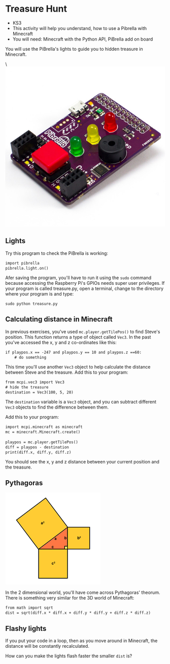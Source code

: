 # Treasure Hunt

* KS3
* This activity will help you understand, how to use a Pibrella with Minecraft
* You will need: Minecraft with the Python API, PiBrella add on board

You will use the PiBrella's lights to guide you to hidden treasure in Minecraft.

\ ![pibrella](pibrella.jpg)

## Lights

Try this program to check the PiBrella is working:

~~~ { .python }
import pibrella
pibrella.light.on()
~~~

Afer saving the program, you'll have to run it using the `sudo` command because
accessing the Raspberry Pi's GPIOs needs super user privileges. If your program
is called treasure.py, open a terminal, change to the directory where your
program is and type:

    sudo python treasure.py

## Calculating distance in Minecraft

In previous exercises, you've used `mc.player.getTilePos()` to find Steve's
position. This function returns a type of object called `Vec3`. In the past
you've accessed the x, y and z co-ordinates like this:

	if playpos.x == -247 and playpos.y == 10 and playpos.z ==60:
        # do something

This time you'll use another `Vec3` object to help calculate the distance
between Steve and the treasure. Add this to your program:

~~~ { .python }
from mcpi.vec3 import Vec3
# hide the treasure
destination = Vec3(100, 5, 20)
~~~

The `destination` variable is a `Vec3` object, and you can subtract different
`Vec3` objects to find the difference between them.

Add this to your program:

~~~ { .python }
import mcpi.minecraft as minecraft
mc = minecraft.Minecraft.create()

playpos = mc.player.getTilePos()
diff = playpos - destination
print(diff.x, diff.y, diff.z)
~~~

You should see the x, y and z distance between your current position and the
treasure.

## Pythagoras

![pythag](pythag.png)

In the 2 dimensional world, you'll have come across Pythagoras' theorum. There
is something very similar for the 3D world of Minecraft:

    from math import sqrt
	dist = sqrt(diff.x * diff.x + diff.y * diff.y + diff.z * diff.z)

## Flashy lights

If you put your code in a loop, then as you move around in Minecraft, the
distance will be constantly recalculated.

How can you make the lights flash faster the smaller `dist` is?
